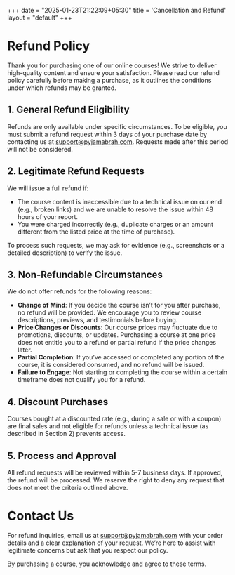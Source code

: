 +++
date  = "2025-01-23T21:22:09+05:30"
title = 'Cancellation and Refund'
layout = "default"
+++

# Refund Policy

Thank you for purchasing one of our online courses! We strive to deliver high-quality content and ensure your satisfaction. Please read our refund policy carefully before making a purchase, as it outlines the conditions under which refunds may be granted.

## 1. General Refund Eligibility

Refunds are only available under specific circumstances. To be eligible, you must submit a refund request within 3 days of your purchase date by contacting us at support@pyjamabrah.com. Requests made after this period will not be considered.

## 2. Legitimate Refund Requests

We will issue a full refund if:
- The course content is inaccessible due to a technical issue on our end (e.g., broken links) and we are unable to resolve the issue within 48 hours of your report.
- You were charged incorrectly (e.g., duplicate charges or an amount different from the listed price at the time of purchase).

To process such requests, we may ask for evidence (e.g., screenshots or a detailed description) to verify the issue.

## 3. Non-Refundable Circumstances

We do not offer refunds for the following reasons:
- **Change of Mind**: If you decide the course isn’t for you after purchase, no refund will be provided. We encourage you to review course descriptions, previews, and testimonials before buying.
- **Price Changes or Discounts**: Our course prices may fluctuate due to promotions, discounts, or updates. Purchasing a course at one price does not entitle you to a refund or partial refund if the price changes later.
- **Partial Completion**: If you’ve accessed or completed any portion of the course, it is considered consumed, and no refund will be issued.
- **Failure to Engage**: Not starting or completing the course within a certain timeframe does not qualify you for a refund.

## 4. Discount Purchases

Courses bought at a discounted rate (e.g., during a sale or with a coupon) are final sales and not eligible for refunds unless a technical issue (as described in Section 2) prevents access.

## 5. Process and Approval

All refund requests will be reviewed within 5-7 business days. If approved, the refund will be processed. We reserve the right to deny any request that does not meet the criteria outlined above.

# Contact Us

For refund inquiries, email us at support@pyjamabrah.com with your order details and a clear explanation of your request. We’re here to assist with legitimate concerns but ask that you respect our policy.

By purchasing a course, you acknowledge and agree to these terms.
